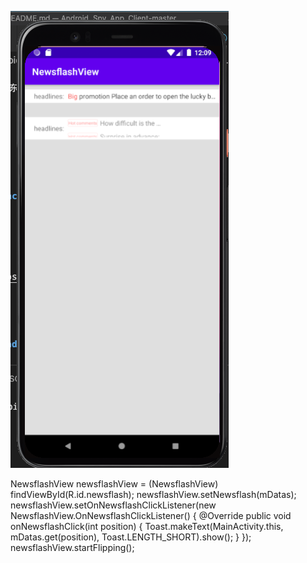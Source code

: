 

![Screenshot](Screenshot.png)



NewsflashView newsflashView = (NewsflashView) findViewById(R.id.newsflash);
newsflashView.setNewsflash(mDatas); 
newsflashView.setOnNewsflashClickListener(new NewsflashView.OnNewsflashClickListener() {
         @Override public void onNewsflashClick(int position) {
              Toast.makeText(MainActivity.this, mDatas.get(position), Toast.LENGTH_SHORT).show();
              }
         });
newsflashView.startFlipping();

